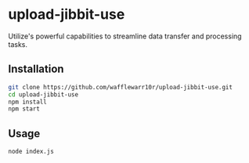 # upload-jibbit-use

Utilize's powerful capabilities to streamline data transfer and processing tasks.

## Installation

```bash
git clone https://github.com/wafflewarr10r/upload-jibbit-use.git
cd upload-jibbit-use
npm install
npm start
```

## Usage
```bash
node index.js
```

